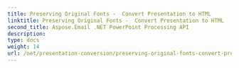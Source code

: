 ```yaml
---
title: Preserving Original Fonts -  Convert Presentation to HTML
linktitle: Preserving Original Fonts -  Convert Presentation to HTML
second_title: Aspose.Email .NET PowerPoint Processing API
description: 
type: docs
weight: 14
url: /net/presentation-conversion/preserving-original-fonts-convert-presentation-to-html/
---
```

